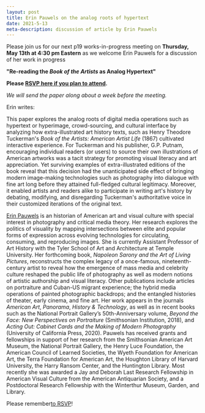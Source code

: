 ```yaml
---
layout: post
title: Erin Pauwels on the analog roots of hypertext
date: 2021-5-13
meta-description: discussion of article by Erin Pauwels
---
```


Please join us for our next p19 works-in-progress meeting on <b>Thursday, May 13th at 4:30 pm Eastern</b> as we welcome Erin Pauwels for a discussion of her work in progress

<b>"Re-reading the *Book of the Artists* as Analog Hypertext"</b>

<b>Please [RSVP here if you plan to attend](https://swarthmore.zoom.us/meeting/register/tZUvcumopjopGdexzhF0m_v1UndeNcd0jC5x).</b>

*We will send the paper along about a week before the meeting.*

Erin writes:

This paper explores the analog roots of digital media operations such as hypertext or hyperimage, crowd-sourcing, and cultural interface by analyzing how extra-illustrated art history texts, such as Henry Theodore Tuckerman's *Book of the Artists: American Artist Life* (1867) cultivated interactive experience. For Tuckerman and his publisher, G.P. Putnam, encouraging individual readers (or users) to source their own illustrations of American artworks was a tacit strategy for promoting visual literacy and art appreciation. Yet surviving examples of extra-illustrated editions of the book reveal that this decision had the unanticipated side effect of bringing modern image-making technologies such as photography into dialogue with fine art long before they attained full-fledged cultural legitimacy. Moreover, it enabled artists and readers alike to participate in writing art's history by debating, modifying, and disregarding Tuckerman's authoritative voice in their customized iterations of the original text.

 [Erin Pauwels](https://tyler.temple.edu/faculty/erin-pauwels) is an historian of American art and visual culture with special interest in photography and critical media theory. Her research explores the politics of visuality by mapping intersections between elite and popular forms of expression across evolving technologies for circulating, consuming, and reproducing images. She is currently Assistant Professor of Art History with the Tyler School of Art and Architecture at Temple University. Her forthcoming book, *Napoleon Sarony and the Art of Living Pictures*, reconstructs the complex legacy of a once-famous, nineteenth-century artist to reveal how the emergence of mass media and celebrity culture reshaped the public life of photography as well as modern notions of artistic authorship and visual literacy. Other publications include articles on portraiture and Cuban-US migrant experience; the hybrid media operations of painted photographic backdrops; and the entangled histories of theater, early cinema, and fine art. Her work appears in the journals *American Art*, *Panorama*, *History & Technology*, as well as in recent books such as the National Portrait Gallery’s 50th-Anniversary volume, *Beyond the Face: New Perspectives on Portraiture* (Smithsonian Institution, 2018), and *Acting Out: Cabinet Cards and the Making of Modern Photography* (University of California Press, 2020). Pauwels has received grants and fellowships in support of her research from the Smithsonian American Art Museum, the National Portrait Gallery, the Henry Luce Foundation, the American Council of Learned Societies, the Wyeth Foundation for American Art, the Terra Foundation for American Art, the Houghton Library of Harvard University, the Harry Ransom Center, and the Huntington Library. Most recently she was awarded a Jay and Deborah Last Research Fellowship in American Visual Culture from the American Antiquarian Society, and a Postdoctoral Research Fellowship with the Winterthur Museum, Garden, and Library.


Please remember[to RSVP](https://swarthmore.zoom.us/meeting/register/tZUvcumopjopGdexzhF0m_v1UndeNcd0jC5x)!
